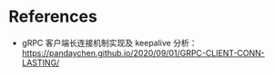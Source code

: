 # References

- gRPC 客户端长连接机制实现及 keepalive 分析：https://pandaychen.github.io/2020/09/01/GRPC-CLIENT-CONN-LASTING/